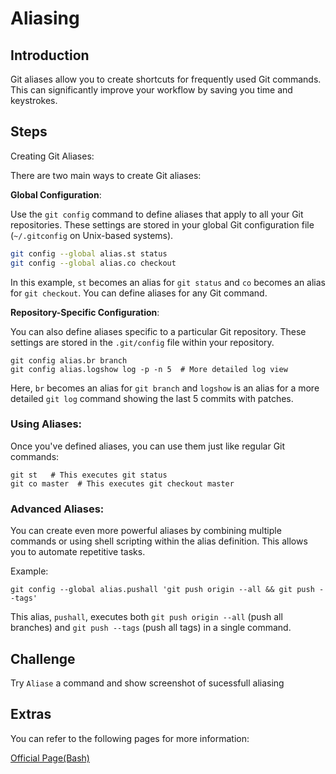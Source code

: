 # Aliasing

## Introduction

Git aliases allow you to create shortcuts for frequently used Git commands. This can significantly improve your workflow by saving you time and keystrokes.

## Steps
Creating Git Aliases:

There are two main ways to create Git aliases:

**Global Configuration**:

Use the `git config` command to define aliases that apply to all your Git repositories. These settings are stored in your global Git configuration file (`~/.gitconfig` on Unix-based systems).

```sh
git config --global alias.st status
git config --global alias.co checkout
```

In this example, `st` becomes an alias for `git status` and `co` becomes an alias for `git checkout`. You can define aliases for any Git command.

**Repository-Specific Configuration**:

You can also define aliases specific to a particular Git repository. These settings are stored in the `.git/config` file within your repository.

```
git config alias.br branch
git config alias.logshow log -p -n 5  # More detailed log view
```

Here, `br` becomes an alias for `git branch` and `logshow` is an alias for a more detailed `git log` command showing the last 5 commits with patches.

### Using Aliases:

Once you've defined aliases, you can use them just like regular Git commands:

```
git st   # This executes git status
git co master  # This executes git checkout master
```

### Advanced Aliases:

You can create even more powerful aliases by combining multiple commands or using shell scripting within the alias definition. This allows you to automate repetitive tasks.

Example:

```
git config --global alias.pushall 'git push origin --all && git push --tags'
```

This alias, `pushall`, executes both `git push origin --all` (push all branches) and `git push --tags` (push all tags) in a single command.

## Challenge
Try `Aliase` a command and show screenshot of sucessfull aliasing

## Extras

You can refer to the following pages for more information:

[Official Page(Bash)](https://git-scm.com/book/en/v2/Git-Basics-Git-Aliases)
